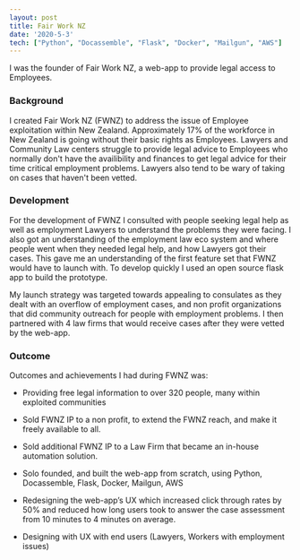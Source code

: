 ```yaml
---
layout: post
title: Fair Work NZ
date: '2020-5-3'
tech: ["Python", "Docassemble", "Flask", "Docker", "Mailgun", "AWS"]
---
```


I was the founder of Fair Work NZ, a web-app to provide legal access to Employees.

### Background

I created Fair Work NZ (FWNZ) to address the issue of Employee exploitation within New Zealand. Approximately 17% of the workforce in New Zealand is going without their basic rights as Employees. Lawyers and Community Law centers struggle to provide legal advice to Employees who normally don't have the availibility and finances to get legal advice for their time critical employment problems. Lawyers also tend to be wary of taking on cases that haven't been vetted.

### Development

For the development of FWNZ I consulted with people seeking legal help as well as employment Lawyers to understand the problems they were facing. I also got an understanding of the employment law eco system and where people went when they needed legal help, and how Lawyers got their cases. This gave me an understanding of the first feature set that FWNZ would have to launch with. To develop quickly I used an open source flask app to build the prototype.

My launch strategy was targeted towards appealing to consulates as they dealt with an overflow of employment cases, and non profit organizations that did community outreach for people with employment problems. I then partnered with 4 law firms that would receive cases after they were vetted by the web-app.

### Outcome

Outcomes and achievements I had during FWNZ was:

* Providing free legal information to over 320 people, many within exploited communities

* Sold FWNZ IP to a non profit, to extend the FWNZ reach, and make it freely available to all.

* Sold additional FWNZ IP to a Law Firm that became an in-house automation solution.

* Solo founded, and built the web-app from scratch, using Python, Docassemble, Flask, Docker, Mailgun, AWS

* Redesigning the web-app’s UX which increased click through rates by 50% and reduced how long users took to answer the case assessment from 10 minutes to 4 minutes on average.

* Designing with UX with end users (Lawyers, Workers with employment issues)
